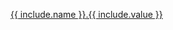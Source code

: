 ﻿<a href="#{{ include.name | downcase }}-{{ include.value | downcase }}" class="enum-reference">{{ include.name }}<span>.{{ include.value }}</span></a>